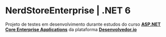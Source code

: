 # NerdStoreEnterprise | .NET 6

Projeto de testes em desenvolvimento durante estudos do curso **[ASP.NET Core Enterprise Applications](https://desenvolvedor.io/curso-online-asp-net-core-enterprise-applications)** da plataforma **[Desenvolvedor.io](https://desenvolvedor.io)**